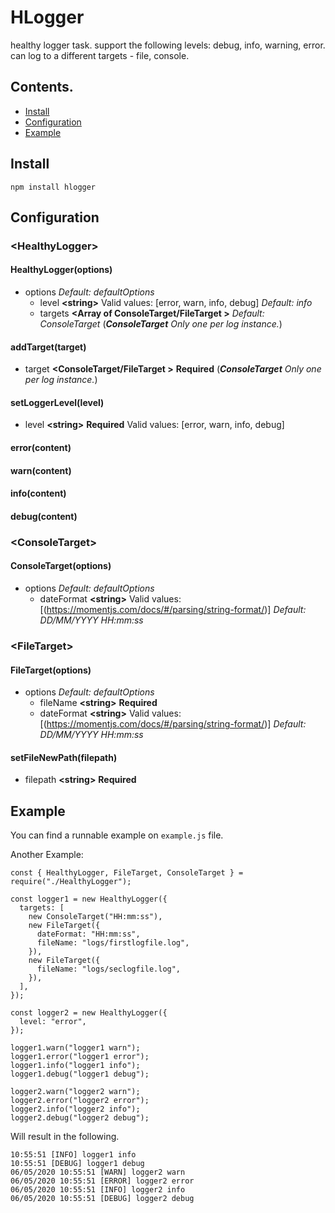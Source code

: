# HLogger

healthy logger task.
support the following levels: debug, info, warning, error.
can log to a different targets - file, console.


## Contents.

-   [ Install ](#install)
-   [ Configuration ](#configuration)
-   [ Example ](#example)

<a name="install"></a>

## Install

```
npm install hlogger
```

<a name="configuration"></a>

## Configuration

### \<HealthyLogger\>

#### HealthyLogger(options)

-   options _Default: defaultOptions_
    -   level **\<string\>** Valid values: [error, warn, info, debug] _Default: info_
    -   targets **\<Array of ConsoleTarget/FileTarget \>** _Default: ConsoleTarget_ (_**ConsoleTarget** Only one per log instance._)

#### addTarget(target)
  -   target **\<ConsoleTarget/FileTarget \>** **Required** (_**ConsoleTarget** Only one per log instance._)

#### setLoggerLevel(level)
  -   level **\<string\>** **Required** Valid values: [error, warn, info, debug]


#### error(content)

#### warn(content)

#### info(content)

#### debug(content)


### \<ConsoleTarget\>

#### ConsoleTarget(options)

-   options _Default: defaultOptions_
    -   dateFormat **\<string\>** Valid values: [(https://momentjs.com/docs/#/parsing/string-format/)] _Default: DD/MM/YYYY HH:mm:ss_


### \<FileTarget\>

#### FileTarget(options)

-   options _Default: defaultOptions_
    -   fileName **\<string\>** **Required**
    -   dateFormat **\<string\>** Valid values: [(https://momentjs.com/docs/#/parsing/string-format/)] _Default: DD/MM/YYYY HH:mm:ss_

#### setFileNewPath(filepath)
  -   filepath **\<string\>** **Required**

<a name="example"></a>

## Example

You can find a runnable example on `example.js` file.

Another Example:

```
const { HealthyLogger, FileTarget, ConsoleTarget } = require("./HealthyLogger");

const logger1 = new HealthyLogger({
  targets: [
    new ConsoleTarget("HH:mm:ss"),
    new FileTarget({
      dateFormat: "HH:mm:ss",
      fileName: "logs/firstlogfile.log",
    }),
    new FileTarget({
      fileName: "logs/seclogfile.log",
    }),
  ],
});

const logger2 = new HealthyLogger({
  level: "error",
});

logger1.warn("logger1 warn");
logger1.error("logger1 error");
logger1.info("logger1 info");
logger1.debug("logger1 debug");

logger2.warn("logger2 warn");
logger2.error("logger2 error");
logger2.info("logger2 info");
logger2.debug("logger2 debug");
```

Will result in the following.

```
10:55:51 [INFO] logger1 info
10:55:51 [DEBUG] logger1 debug
06/05/2020 10:55:51 [WARN] logger2 warn  
06/05/2020 10:55:51 [ERROR] logger2 error
06/05/2020 10:55:51 [INFO] logger2 info
06/05/2020 10:55:51 [DEBUG] logger2 debug
```

